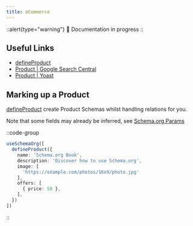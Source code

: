 ```yaml
---
title: eCommerce
---
```


::alert{type="warning"}
🔨 Documentation in progress
::

## Useful Links

- [defineProduct](/schema-org/schema/product)
- [Product | Google Search Central](https://developers.google.com/search/docs/advanced/structured-data/product)
- [Product | Yoast](https://developer.yoast.com/features/schema/pieces/product)

## Marking up a Product

[defineProduct](/schema-org/schema/product) create Product Schemas whilst handling relations for you.

Note that some fields may already be inferred, see [Schema.org Params](/guide/getting-started/params)

::code-group

```ts [useSchemaOrg]
useSchemaOrg([
  defineProduct({
    name: 'Schema.org Book',
    description: 'Discover how to use Schema.org',
    image: [
      'https://example.com/photos/16x9/photo.jpg'
    ],
    offers: [
      { price: 50 },
    ],
  })
])
```

::
